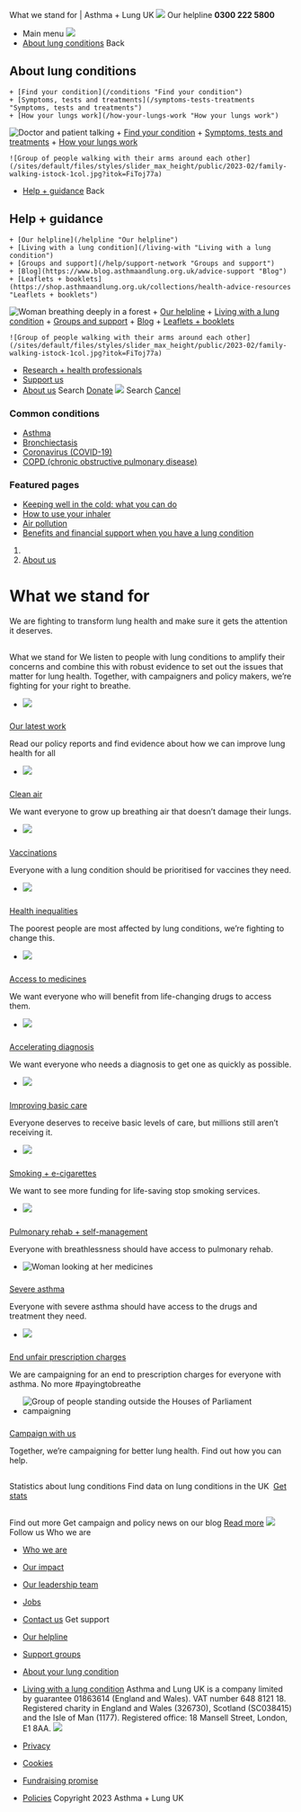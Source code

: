 
What we stand for | Asthma + Lung UK
 [![](/themes/custom/asthma-lung-uk/images/aluk-logo.png)](/ "Homepage")
 Our helpline **0300 222 5800**
* Main menu
![](/wingsuit/asthma-lung-uk/images/aluk-logo.png)
* [About lung conditions](#about "About lung conditions")
 Back
 
## About lung conditions
	+ [Find your condition](/conditions "Find your condition")
	+ [Symptoms, tests and treatments](/symptoms-tests-treatments "Symptoms, tests and treatments")
	+ [How your lungs work](/how-your-lungs-work "How your lungs work")
![Doctor and patient talking](/sites/default/files/styles/slider_max_height/public/2023-02/119589.jpg?itok=IfMKqhqJ)
	+ [Find your condition](/conditions)
	+ [Symptoms, tests and treatments](/symptoms-tests-treatments)
	+ [How your lungs work](/how-your-lungs-work)
	
	
	![Group of people walking with their arms around each other](/sites/default/files/styles/slider_max_height/public/2023-02/family-walking-istock-1col.jpg?itok=FiToj77a)
* [Help + guidance](#get-support "Help + guidance")
 Back
 
## Help + guidance
	+ [Our helpline](/helpline "Our helpline")
	+ [Living with a lung condition](/living-with "Living with a lung condition")
	+ [Groups and support](/help/support-network "Groups and support")
	+ [Blog](https://www.blog.asthmaandlung.org.uk/advice-support "Blog")
	+ [Leaflets + booklets](https://shop.asthmaandlung.org.uk/collections/health-advice-resources "Leaflets + booklets")
![Woman breathing deeply in a forest](/sites/default/files/styles/slider_max_height/public/2023-02/A%2BLUK%20Generic73.jpg?itok=IY-jWei3)
	+ [Our helpline](/helpline)
	+ [Living with a lung condition](/living-with)
	+ [Groups and support](/help/support-network)
	+ [Blog](https://www.blog.asthmaandlung.org.uk/advice-support)
	+ [Leaflets + booklets](https://shop.asthmaandlung.org.uk/collections/health-advice-resources "Leaflets and booklets about lung conditions")
	
	
	![Group of people walking with their arms around each other](/sites/default/files/styles/slider_max_height/public/2023-02/family-walking-istock-1col.jpg?itok=FiToj77a)
* [Research + health professionals](/research-health-professionals "Research + health professionals")
* [Support us](/support-us "Support us")
* [About us](/about-us "About us")
Search
[Donate](https://action.asthmaandlung.org.uk/page/99720/donate/1?ea_tracking_id=General_WebsiteALUK_Header_Regular "Donate") 
 [![](/themes/custom/asthma-lung-uk/images/aluk-logo.png)](/ "Homepage")
Search
[Cancel](#)
### Common conditions
* [Asthma](/conditions/asthma)
* [Bronchiectasis](/conditions/bronchiectasis)
* [Coronavirus (COVID-19)](/conditions/coronavirus)
* [COPD (chronic obstructive pulmonary disease)](/conditions/copd-chronic-obstructive-pulmonary-disease)
### Featured pages
* [Keeping well in the cold: what you can do](/living-with/cold-weather)
* [How to use your inhaler](/living-with/inhaler-videos)
* [Air pollution](/living-with/air-pollution)
* [Benefits and financial support when you have a lung condition](/living-with/benefits)
1. 
3. [About us](/about-us)
# What we stand for
We are fighting to transform lung health and make sure it gets the attention it deserves.
## 
 What we stand for
We listen to people with lung conditions to amplify their concerns and combine this with robust evidence to set out the issues that matter for lung health. Together, with campaigners and policy makers, we’re fighting for your right to breathe. 
* ![](/sites/default/files/styles/listing_image_mobile_x1/public/CAC_web_page_header%28BLF%29_600x400px.png?h=252f27fa&itok=qTM9Tyg5)
### 
 [Our latest work](/about-us/what-we-stand-for/our-latest-work)
 
 Read our policy reports and find evidence about how we can improve lung health for all
* ![](/sites/default/files/styles/listing_image_mobile_x1/public/head_banner/London-skyline-pollution-1300x640.jpg?h=9f5c5071&itok=qAdF4hqz)
### 
 [Clean air](/about-us/what-we-stand-for/clean-air)
 
 We want everyone to grow up breathing air that doesn’t damage their lungs.
* ![](/sites/default/files/styles/listing_image_mobile_x1/public/iStock-1214882034-cop.jpg?h=ea95bb15&itok=zs1FDKbx)
### 
 [Vaccinations](/about-us/what-we-stand-for/vaccinations)
 
 Everyone with a lung condition should be prioritised for vaccines they need.
* ![](/sites/default/files/styles/listing_image_mobile_x1/public/holding%20hands%20support%20care.jpg?h=199d8c1f&itok=4TQGYWfH)
### 
 [Health inequalities](/about-us/what-we-stand-for/health-inequalities)
 
 The poorest people are most affected by lung conditions, we’re fighting to change this.
* ![](/sites/default/files/styles/listing_image_mobile_x1/public/Pharmacist.jpeg?h=6cc6f189&itok=Gu6KS1gH)
### 
 [Access to medicines](/about-us/what-we-stand-for/access-medicines)
 
 We want everyone who will benefit from life-changing drugs to access them.
* ![](/sites/default/files/styles/listing_image_mobile_x1/public/BLF21_1200x462_0.jpg?h=57eacaa5&itok=tXfv3SQf)
### 
 [Accelerating diagnosis](/about-us/what-we-stand-for/accelerating-diagnosis)
 
 We want everyone who needs a diagnosis to get one as quickly as possible.
* ![](/sites/default/files/styles/listing_image_mobile_x1/public/BLF12_640x426.jpg?h=9b087389&itok=SGGdjyb6)
### 
 [Improving basic care](/about-us/what-we-stand-for/improving-basic-care)
 
 Everyone deserves to receive basic levels of care, but millions still aren’t receiving it.
* ![](/sites/default/files/styles/listing_image_mobile_x1/public/head_banner/smoking-quit.jpg?h=9f5c5071&itok=5S3CfBr_)
### 
 [Smoking + e-cigarettes](/about-us/what-we-stand-for/smoking-e-cigarettes)
 
 We want to see more funding for life-saving stop smoking services.
* ![](/sites/default/files/styles/listing_image_mobile_x1/public/BLF25_640x426.jpg?h=9b087389&itok=mwQoherS)
### 
 [Pulmonary rehab + self-management](/about-us/what-we-stand-for/pulmonary-rehab-self-management)
 
 Everyone with breathlessness should have access to pulmonary rehab.
* ![Woman looking at her medicines](/sites/default/files/styles/listing_image_mobile_x1/public/2023-03/Asthma%20%28thumbnail%294.png?h=b8f440c8&itok=wzO-Aaf9)
### 
 [Severe asthma](/about-us/what-we-stand-for/severe-asthma)
 
 Everyone with severe asthma should have access to the drugs and treatment they need.
* ![](/sites/default/files/styles/listing_image_mobile_x1/public/asthma%20using%20an%20inhaler%20spacer%202016.jpg?h=b69e0e0e&itok=35s0q_Q4)
### 
 [End unfair prescription charges](/about-us/what-we-stand-for/end-unfair-prescription-charges)
 
 We are campaigning for an end to prescription charges for everyone with asthma. No more #payingtobreathe
* ![Group of people standing outside the Houses of Parliament campaigning](/sites/default/files/styles/listing_image_mobile_x1/public/2023-02/A%2BLUK%20Events24.jpeg?h=71976bb4&itok=tHJjrYYa)
### 
 [Campaign with us](/support-us/campaign-with-us)
 
 Together, we’re campaigning for better lung health. Find out how you can help.
## 
 Statistics about lung conditions
Find data on lung conditions in the UK 
[Get stats](https://public.tableau.com/app/profile/asthmaandlunguk "Get stats") 
## 
 Find out more
Get campaign and policy news on our blog
[Read more](https://www.blog.asthmaandlung.org.uk/campaigning "Read more") 
 [![](/sites/default/files/2023-01/footer-logo%20%281%29.png)](/ "Homepage")
Follow us
 Who we are
 
* [Who we are](/about-us/who-we-are)
* [Our impact](/about-us/our-impact)
* [Our leadership team](/about-us/our-leadership-team)
* [Jobs](/work-us)
* [Contact us](/about-us/contact-us)
 Get support
 
* [Our helpline](/helpline)
* [Support groups](/help/support-network)
* [About your lung condition](/conditions)
* [Living with a lung condition](/living-with)
Asthma and Lung UK is a company limited by guarantee 01863614 (England and Wales). VAT number 648 8121 18.
Registered charity in England and Wales (326730), Scotland (SC038415) and the Isle of Man (1177). Registered office: 18 Mansell Street, London, E1 8AA.
[![](/sites/default/files/2023-01/reg-logo%20%281%29.png)](https://www.fundraisingregulator.org.uk)
![]()
![]()
* [Privacy](/privacy-policy)
* [Cookies](/cookies-how-we-use-them)
* [Fundraising promise](/fundraising-promise)
* [Policies](/about-us/policies)
 Copyright 2023 Asthma + Lung UK
 
